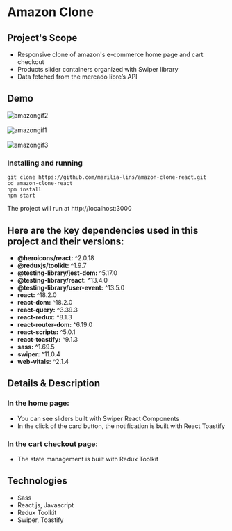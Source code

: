 # Amazon Clone

## Project's Scope

* Responsive clone of amazon's e-commerce home page and cart checkout
* Products slider containers organized with Swiper library
* Data fetched from the mercado libre’s API

## Demo

![amazongif2](https://github.com/marilia-lins/amazon-clone-react/assets/121808358/716bc5ba-4f96-4214-a654-9aa8a27e8aed)
<br/>
<br/>
![amazongif1](https://github.com/marilia-lins/amazon-clone-react/assets/121808358/f44618e4-f9cd-4c2b-aec6-8b079f463de5)
<br/>
<br/>
![amazongif3](https://github.com/marilia-lins/amazon-clone-react/assets/121808358/d8b6c84a-ee82-402c-82b1-f1179c8fa912)

### Installing and running

```
git clone https://github.com/marilia-lins/amazon-clone-react.git
cd amazon-clone-react
npm install
npm start
```
The project will run at http://localhost:3000

## Here are the key dependencies used in this project and their versions:

- **@heroicons/react:** ^2.0.18
- **@reduxjs/toolkit:** ^1.9.7
- **@testing-library/jest-dom:** ^5.17.0
- **@testing-library/react:** ^13.4.0
- **@testing-library/user-event:** ^13.5.0
- **react:** ^18.2.0
- **react-dom:** ^18.2.0
- **react-query:** ^3.39.3
- **react-redux:** ^8.1.3
- **react-router-dom:** ^6.19.0
- **react-scripts:** ^5.0.1
- **react-toastify:** ^9.1.3
- **sass:** ^1.69.5
- **swiper:** ^11.0.4
- **web-vitals:** ^2.1.4

## Details & Description

### In the home page:
* You can see sliders built with Swiper React Components
* In the click of the card button, the notification is built with React Toastify
  
### In the cart checkout page:
* The state management is built with Redux Toolkit

## Technologies

* Sass
* React.js, Javascript
* Redux Toolkit
* Swiper, Toastify
